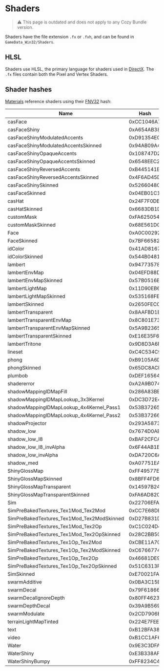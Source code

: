 # Shaders

> ⚠️ This page is outdated and does not apply to any Cozy Bundle version.

Shaders have the file extension `.fx` or `.fxh`, and can be found in `GameData_Win32/Shaders`.

## HLSL
Shaders use HLSL, the primary language for shaders used in [DirectX](https://en.wikipedia.org/wiki/DirectX). The `.fx` files contain both the Pixel and Vertex Shaders.

## Shader hashes
[Materials](/mysims-research/Files/Material.md#material) reference shaders using their [FNV32](/mysims-research/FNV.md) hash:

|Name|Hash|
|----|----|
|casFace|0xCC1046A7|
|casFaceShiny|0xA654AB38|
|casFaceShinyModulatedAccents|0xD91354E0|
|casFaceShinyModulatedAccentsSkinned|0x94AB09A4|
|casFaceShinyOpaqueAccents|0x108747D2|
|casFaceShinyOpaqueAccentsSkinned|0x6548EEC2|
|casFaceShinyReversedAccents|0xB445141B|
|casFaceShinyReversedAccentsSkinned|0x4F6AD45D|
|casFaceShinySkinned|0x5266048C|
|casFaceSkinned|0x04EB01C1|
|casHat|0x24F7F0DB|
|casHatSkinned|0x6683DB1D|
|customMask|0xFA625054|
|customMaskSkinned|0x68E561D0|
|Face|0xA0C00292|
|FaceSkinned|0x7BF66582|
|idColor|0x41AD8167|
|idColorSkinned|0x544B0481|
|lambert|0x94773578|
|lambertEnvMap|0x04EFD88D|
|lambertEnvMapSkinned|0x57B0516B|
|lambertLightMap|0x11D90EB6|
|lambertLightMapSkinned|0x535168FE|
|lambertSkinned|0x2650FECC|
|lambertTransparent|0x8AAFBD1E|
|lambertTransparentEnvMap|0x8C801E73|
|lambertTransparentEnvMapSkinned|0x5A9B2365|
|lambertTransparentSkinned|0xE16E35F6|
|lambertTritone|0x9D8D3A6F|
|lineset|0xC4C534C9|
|phong|0xB9105A6D|
|phongSkinned|0x65DC8ACB|
|plumbob|0xDEF16564|
|shadererror|0xA2A9B074|
|shadowMappingIDMapFill|0x286A83BB|
|shadowMappingIDMapLookup_3x3Kernel|0xDC3D72E4|
|shadowMappingIDMapLookup_4x4Kernel_Pass1|0x53B37265|
|shadowMappingIDMapLookup_4x4Kernel_Pass2|0x53B37266|
|shadowProjector|0x293A5873|
|shadow_low|0x7674D0AE|
|shadow_low_I8|0xBAF2CFCA|
|shadow_low_I8_invAlpha|0x6F44AB1E|
|shadow_low_invAlpha|0xDA720C6A|
|shadow_med|0xA07751EA|
|ShinyGlossMap|0xFF49577E|
|ShinyGlossMapSkinned|0x8BFF4FD6|
|ShinyGlossMapTransparent|0x14597B24|
|ShinyGlossMapTransparentSkinned|0xFA6AD820|
|Sim|0x22706EFA|
|SimPreBakedTextures_Tex1Mod_Tex2Mod|0xCC7E68DB|
|SimPreBakedTextures_Tex1Mod_Tex2ModSkinned|0xD27B831D|
|SimPreBakedTextures_Tex1Mod_Tex2Op|0xC1C024D4|
|SimPreBakedTextures_Tex1Mod_Tex2OpSkinned|0x28C2BB50|
|SimPreBakedTextures_Tex1Op_Tex2Mod|0xCBE11A70|
|SimPreBakedTextures_Tex1Op_Tex2ModSkinned|0xC6766774|
|SimPreBakedTextures_Tex1Op_Tex2Op|0x46681DE9|
|SimPreBakedTextures_Tex1Op_Tex2OpSkinned|0x51C6313F|
|SimSkinned|0xE70021FA|
|swarmAdditive|0x0BA3C15B|
|swarmDecal|0x79F61866|
|swarmDecalIgnoreDepth|0x80FF4623|
|swarmDepthDecal|0x39A9B569|
|swarmModulate|0x2CD7906E|
|terrainLightMapTinted|0x224E7FEE|
|text|0xB12BFA38|
|video|0xB1CC1AF6|
|Water|0x9E3C3DFA|
|WaterShiny|0xE3B338AF|
|WaterShinyBumpy|0xFF8234C4|